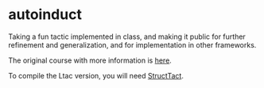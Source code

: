 # autoinduct

Taking a fun tactic implemented in class, and making it public for further refinement and generalization, and for implementation in other frameworks.

The original course with more information is [here](https://dependenttyp.es/classes/fa2022/artifacts/12-custom.html).

To compile the Ltac version, you will need [StructTact](https://github.com/uwplse/StructTact).
